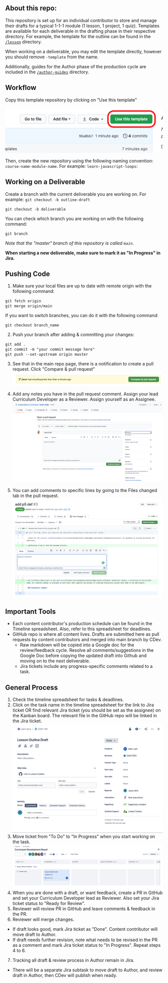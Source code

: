 ## About this repo:

This repository is set up for an individual contributor to store and manage their drafts for a typical 1-1-1 module (1 lesson, 1 project, 1 quiz). Templates are available for each deliverable in the drafting phase in their respective directory. For example, the template for the outline can be found in the [`/lesson`](lesson/) directory.

When working on a deliverable, you may edit the template directly, however you should remove `-template` from the name.

Additionally, guides for the Author phase of the production cycle are included in the [`/author-guides`](author-guides/) directory.

## Workflow

Copy this template repository by clicking on "Use this template"

![](_img/use-this-template.png)

Then, create the new repository using the following naming convention: `course-name-module-name`. For example: `learn-javascript-loops`:

## Working on a Deliverable

Create a branch with the current deliverable you are working on. For example: `git checkout -b outline-draft`
```
git checkout -b deliverable
```
You can check which branch you are working on with the following command:
```
git branch
```
*Note that the "master" branch of this repository is called `main`.*

**When starting a new deliverable, make sure to mark it as "In Progress" in Jira.**

## Pushing Code

1. Make sure your local files are up to date with remote origin with the following command:
```
git fetch origin
git merge origin/main
```
If you want to switch branches, you can do it with the following command:
```
git checkout branch_name
```

2. Push your branch after adding & committing your changes:
```
git add .
git commit -m "your commit message here"
git push --set-upstream origin master
```

3. See that in the main repo page, there is a notification to create a pull request. Click "Compare & pull request"
![Image of compare & pull request banner](_img/compare_pr.png)

4. Add any notes you have in the pull request comment. Assign your lead Curriculum Developer as a Reviewer. Assign yourself as an Assignee. 
![Image of PR page](_img/pr_comments.png)

5. You can add comments to specific lines by going to the Files changed tab in the pull request.
![Image of line comment](_img/pr_line_comment.png)

## Important Tools
* Each content contributor's production schedule can be found in the Timeline spreadsheet. Also, refer to this spreadsheet for deadlines.
* GitHub repo is where all content lives. Drafts are submitted here as pull requests by content contributors and merged into main branch by CDev. 
  * Raw markdown will be copied into a Google doc for the review/feedback cycle. Resolve all comments/suggestions in the Google Doc before copying the updated draft into Github and moving on to the next deliverable.
  * Jira tickets include any progress-specific comments related to a task.

## General Process
1. Check the timeline spreadsheet for tasks & deadlines.
2. Click on the task name in the timeline spreadsheet for the link to Jira ticket OR find relevant Jira ticket (you should be set as the assignee) on the Kanban board. The relevant file in the GitHub repo will be linked in the Jira ticket.
![Image of Jira ticket](_img/jira_ticket.png)
3. Move ticket from "To Do" to "In Progress" when you start working on the task.
![Image of Kanban board, ticket in progress](_img/jira_in_progress.png)
4. When you are done with a draft, or want feedback, create a PR in GitHub and set your Curriculum Developer lead as Reviewer. Also set your Jira ticket status to "Ready for Review".
5. Reviewer will review PR in GitHub and leave comments & feedback in the PR.
6. Reviewer will merge changes.
  * If draft looks good, mark Jira ticket as "Done". Content contributor will move draft to Author.
  * If draft needs further revision, note what needs to be revised in the PR as a comment and mark Jira ticket status to "In Progress". Repeat steps 4 to 6.
7. Tracking all draft & review process in Author remain in Jira.
  * There will be a separate Jira subtask to move draft to Author, and review draft in Author, then CDev will publish when ready.
